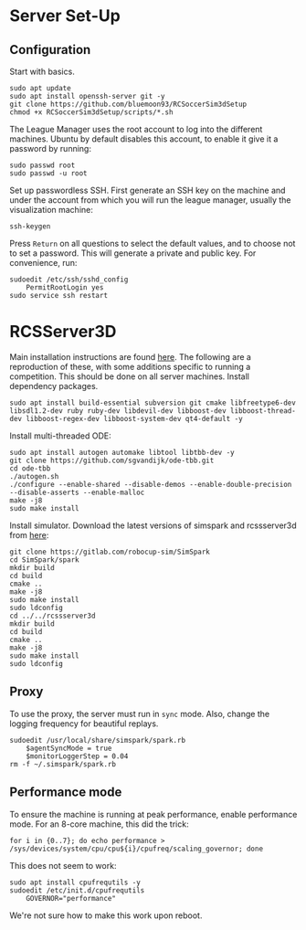 # Server Set-Up

## Configuration

Start with basics.

	sudo apt update
	sudo apt install openssh-server git -y
	git clone https://github.com/bluemoon93/RCSoccerSim3dSetup
	chmod +x RCSoccerSim3dSetup/scripts/*.sh 

The League Manager uses the root account to log into the different machines. Ubuntu by default disables this account, to enable it give it a password by running:

	sudo passwd root
	sudo passwd -u root

Set up passwordless SSH. First generate an SSH key on the machine and under the account from which you will run the league manager, usually the visualization machine:

	ssh-keygen

Press `Return` on all questions to select the default values, and to choose not to set a password. This will generate a private and public key. For convenience, run:

	sudoedit /etc/ssh/sshd_config
		PermitRootLogin yes
	sudo service ssh restart

# RCSServer3D

Main installation instructions are found [here](http://simspark.sourceforge.net/wiki/index.php/Installation_on_Linux#Requirement). The following are a reproduction of these, with some additions specific to running a competition. This should be done on all server machines. Install dependency packages.

	sudo apt install build-essential subversion git cmake libfreetype6-dev libsdl1.2-dev ruby ruby-dev libdevil-dev libboost-dev libboost-thread-dev libboost-regex-dev libboost-system-dev qt4-default -y

Install multi-threaded ODE:

	sudo apt install autogen automake libtool libtbb-dev -y
	git clone https://github.com/sgvandijk/ode-tbb.git
	cd ode-tbb
	./autogen.sh
	./configure --enable-shared --disable-demos --enable-double-precision --disable-asserts --enable-malloc
	make -j8
	sudo make install

Install simulator. Download the latest versions of simspark and rcssserver3d from [here](https://gitlab.com/robocup-sim/SimSpark/wikis/Installation-on-Linux):

	git clone https://gitlab.com/robocup-sim/SimSpark
	cd SimSpark/spark
	mkdir build
	cd build
	cmake ..
	make -j8
	sudo make install
	sudo ldconfig
	cd ../../rcssserver3d
	mkdir build
	cd build
	cmake ..
	make -j8
	sudo make install
	sudo ldconfig
	
## Proxy

To use the proxy, the server must run in `sync` mode. Also, change the logging frequency for beautiful replays.

	sudoedit /usr/local/share/simspark/spark.rb
		$agentSyncMode = true
		$monitorLoggerStep = 0.04
	rm -f ~/.simspark/spark.rb

## Performance mode

To ensure the machine is running at peak performance, enable performance mode. For an 8-core machine, this did the trick:

    for i in {0..7}; do echo performance > /sys/devices/system/cpu/cpu${i}/cpufreq/scaling_governor; done

This does not seem to work:

	sudo apt install cpufrequtils -y
	sudoedit /etc/init.d/cpufrequtils
		GOVERNOR="performance"

We're not sure how to make this work upon reboot.

